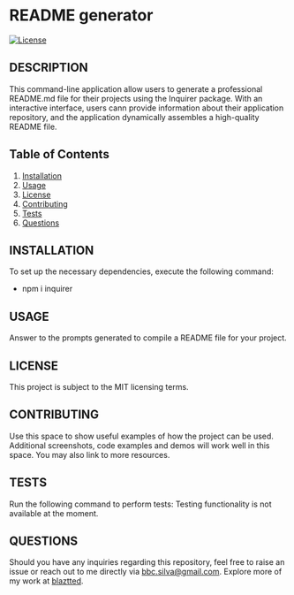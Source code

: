 # README generator

  

  [![License](https://img.shields.io/badge/License-MIT-brightgreen.svg)](LICENSE)

  ## DESCRIPTION
  This command-line application allow users to generate a professional README.md file for their projects using the Inquirer package. With an interactive interface, users cann provide information about their application repository, and the application dynamically assembles a high-quality README file.

  ## Table of Contents
  1. [Installation](#installation)
  2. [Usage](#usage)
  3. [License](#license)
  4. [Contributing](#contributing)
  5. [Tests](#tests)
  6. [Questions](#questions)

  ## INSTALLATION
  To set up the necessary dependencies, execute the following command:
  * npm i inquirer


  ## USAGE
  Answer to the prompts generated to compile a README file for your project.

  ## LICENSE
  This project is subject to the MIT licensing terms.

  ## CONTRIBUTING
  Use this space to show useful examples of how the project can be used. Additional screenshots, code examples and demos will work well in this space. You may also link to more resources.

  ## TESTS
  Run the following command to perform tests:
  Testing functionality is not available at the moment.

  ## QUESTIONS
  Should you have any inquiries regarding this repository, feel free to raise an issue or reach out to me directly via [bbc.silva@gmail.com](mailto:bbc.silva@gmail.com). 
  Explore more of my work at [blaztted](https://www.github.com/blaztted).
